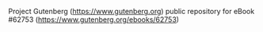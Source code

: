 Project Gutenberg (https://www.gutenberg.org) public repository for eBook #62753 (https://www.gutenberg.org/ebooks/62753)
